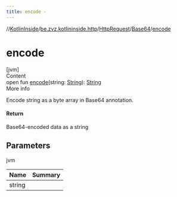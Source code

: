 ```yaml
---
title: encode -
---
```

//[KotlinInside](../../../index.md)/[be.zvz.kotlininside.http](../../index.md)/[HttpRequest](../index.md)/[Base64](index.md)/[encode](encode.md)



# encode  
[jvm]  
Content  
open fun [encode](encode.md)(string: [String](https://docs.oracle.com/javase/7/docs/api/java/lang/String.html)): [String](https://docs.oracle.com/javase/7/docs/api/java/lang/String.html)  
More info  


Encode string as a byte array in Base64 annotation.



#### Return  


Base64-encoded data as a string



## Parameters  
  
jvm  
  
|  Name|  Summary| 
|---|---|
| <a name="be.zvz.kotlininside.http/HttpRequest.Base64/encode/#java.lang.String/PointingToDeclaration/"></a>string| <a name="be.zvz.kotlininside.http/HttpRequest.Base64/encode/#java.lang.String/PointingToDeclaration/"></a>
  
  



